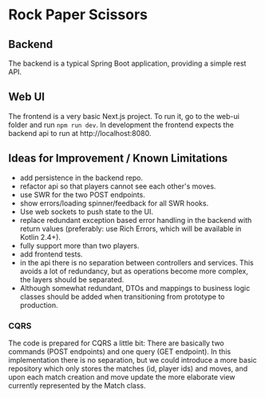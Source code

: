# Rock Paper Scissors

## Backend

The backend is a typical Spring Boot application, providing a simple rest API.

## Web UI

The frontend is a very basic Next.js project. To run it, go to the web-ui folder and run `npm run dev`. In development the frontend expects the backend api to run at http://localhost:8080.

## Ideas for Improvement / Known Limitations

- add persistence in the backend repo.
- refactor api so that players cannot see each other's moves.
- use SWR for the two POST endpoints.
- show errors/loading spinner/feedback for all SWR hooks.
- Use web sockets to push state to the UI.
- replace redundant exception based error handling in the backend with return values (preferably: use Rich Errors, which will be available in Kotlin 2.4+).
- fully support more than two players.
- add frontend tests.
- in the api there is no separation between controllers and services. This avoids a lot of redundancy, but as operations become more complex, the layers should be separated.
- Although somewhat redundant, DTOs and mappings to business logic classes should be added when transitioning from prototype to production.

### CQRS

The code is prepared for CQRS a little bit: There are basically two commands (POST endpoints) and one query (GET endpoint). In this implementation there is no separation, but we could introduce a more basic repository which only stores the matches (id, player ids) and moves, and upon each match creation and move update the more elaborate view currently represented by the Match class.
